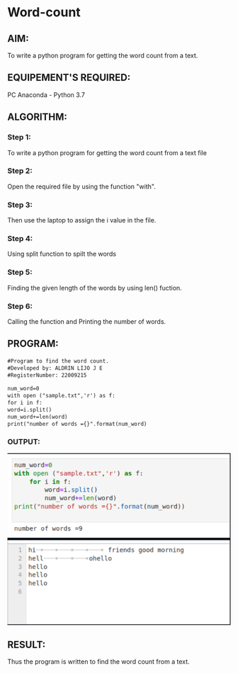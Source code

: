 # Word-count
## AIM:
To write a python program for getting the word count from a text.
## EQUIPEMENT'S REQUIRED: 
PC
Anaconda - Python 3.7
## ALGORITHM: 
### Step 1:
To write a python program for getting the word count from a text file

### Step 2: 
Open the required file by using the function "with".
 
### Step 3: 
Then use the laptop to assign the i value in the file.

### Step 4:
  Using split function to spilt the words

### Step 5: 
Finding the given length of the words by using len() fuction.

### Step 6:
 Calling the function and Printing the number of words.

## PROGRAM:
```
#Program to find the word count.
#Developed by: ALDRIN LIJO J E
#RegisterNumber: 22009215
```
```PY
num_word=0
with open ("sample.txt",'r') as f:
for i in f:
word=i.split()
num_word+=len(word)
print("number of words ={}".format(num_word)

```
### OUTPUT:
![output](/word%20count%20(2).png)




## RESULT:
Thus the program is written to find the word count from a text.
